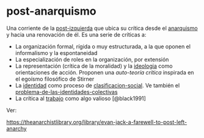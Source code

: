 # post-anarquismo

Una corriente de la [post-izquierda](post-izquierda.md) que ubica su crítica desde el [anarquismo](anarquismo.md) y hacia una renovación de él. Es una serie de críticas a:

* La organización formal, rígida o muy estructurada, a la que oponen el informalismo y la espontaneidad
* La especialización de roles en la organización, por extensión
* La representación (crítica de la moralidad) y la [ideologia](ideologia.md) como orientaciones de acción. Proponen una *auto-teoría crítica* inspirada en el egoísmo filosófico de Stirner
* La [identidad](identidad.md) como proceso de [clasificacion-social](clasificacion-social.md). Ve también el [problema-de-las-identidades-colectivas](problema-de-las-identidades-colectivas.md)
* La crítica al [trabajo](trabajo.md) como algo valioso [@black1991]

Ver:

https://theanarchistlibrary.org/library/evan-jack-a-farewell-to-post-left-anarchy
